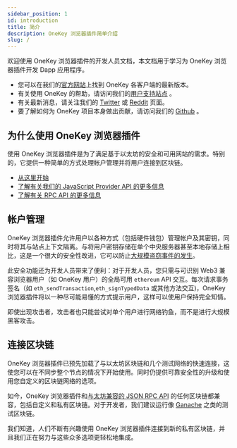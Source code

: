 ```yaml
---
sidebar_position: 1
id: introduction
title: 简介
description: OneKey 浏览器插件简单介绍
slug: /
---
```


欢迎使用 OneKey 浏览器插件的开发人员文档，本文档用于学习为 OneKey 浏览器插件开发 Dapp 应用程序。

- 您可以在我们的[官方网站](https://onekey.so/)上找到 OneKey 各客户端的最新版本。
- 有关使用 OneKey 的帮助，请访问我们的[用户支持站点](https://help.onekey.so/) 。
- 有关最新消息，请关注我们的 [Twitter](https://twitter.com/OneKeyHQ) 或 [Reddit](https://www.reddit.com/r/OneKeyHQ) 页面。
- 要了解如何为 OneKey 项目本身做出贡献，请访问我们的 [Github](https://github.com/OneKeyHQ) 。

## 为什么使用 OneKey 浏览器插件

使用 OneKey 浏览器插件是为了满足基于以太坊的安全和可用网站的需求。特别的，它提供一种简单的方式处理帐户管理并将用户连接到区块链。

- [从这里开始](Extension/Guide/getting-started)
- [了解有关我们的 JavaScript Provider API 的更多信息](Extension/API%20Reference/ethereum-provider)
- [了解有关 RPC API 的更多信息](Extension/API%20Reference/rpc-api)

## 帐户管理

OneKey 浏览器插件允许用户以各种方式（包括硬件钱包）管理帐户及其密钥，同时将其与站点上下文隔离。与将用户密钥存储在单个中央服务器甚至本地存储上相比，这是一个很大的安全性改进，它可以防止[大规模盗窃事件的发生](https://www.ccn.com/cryptocurrency-exchange-etherdelta-hacked-in-dns-hijacking-scheme/)。

此安全功能还为开发人员带来了便利：对于开发人员，您只需与可识别 Web3 兼容浏览器用户（如 OneKey 用户）的全局可用 `ethereum` API 交互。每次请求事务签名（如 `eth_sendTransaction`,`eth_signTypedData` 或其他方法交互)，OneKey 浏览器插件将以一种尽可能易懂的方式提示用户，这样可以使用户保持完全知情。

即使出现攻击者，攻击者也只能尝试对单个用户进行网络钓鱼，而不是进行大规模黑客攻击。

## 连接区块链

OneKey 浏览器插件已预先加载了与以太坊区块链和几个测试网络的快速连接，这使您可以在不同步整个节点的情况下开始使用。同时仍提供可靠安全性的升级和使用您自定义的区块链网络的选项。

如今，OneKey 浏览器插件和[与太坊兼容的 JSON RPC API](https://eth.wiki/json-rpc/API) 的任何区块链都兼容，包括自定义和私有区块链。对于开发者，我们建议运行像 [Ganache](https://www.trufflesuite.com/ganache) 之类的测试区块链。

我们知道，人们不断有兴趣使用 OneKey 浏览器插件连接到新的私有区块链，并且我们正在努力与这些众多选项更轻松地集成。
